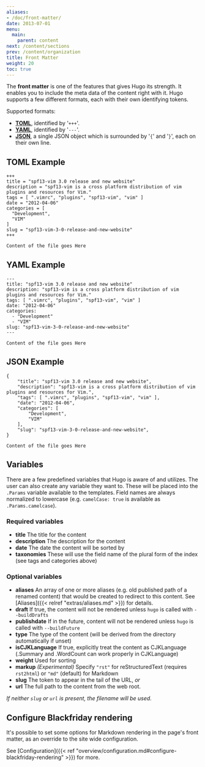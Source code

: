 ```yaml
---
aliases:
- /doc/front-matter/
date: 2013-07-01
menu:
  main:
    parent: content
next: /content/sections
prev: /content/organization
title: Front Matter
weight: 20
toc: true
---
```


The **front matter** is one of the features that gives Hugo its strength. It enables
you to include the meta data of the content right with it. Hugo supports a few
different formats, each with their own identifying tokens.

Supported formats:

  * **[TOML][]**, identified by '`+++`'.
  * **[YAML][]**, identified by '`---`'.
  * **[JSON][]**, a single JSON object which is surrounded by '`{`' and '`}`', each on their own line.

[TOML]: https://github.com/toml-lang/toml "Tom's Obvious, Minimal Language"
[YAML]: http://www.yaml.org/ "YAML Ain't Markup Language"
[JSON]: http://www.json.org/ "JavaScript Object Notation"

## TOML Example

    +++
    title = "spf13-vim 3.0 release and new website"
    description = "spf13-vim is a cross platform distribution of vim plugins and resources for Vim."
    tags = [ ".vimrc", "plugins", "spf13-vim", "vim" ]
    date = "2012-04-06"
    categories = [
      "Development",
      "VIM"
    ]
    slug = "spf13-vim-3-0-release-and-new-website"
    +++
    
    Content of the file goes Here

## YAML Example

    ---
    title: "spf13-vim 3.0 release and new website"
    description: "spf13-vim is a cross platform distribution of vim plugins and resources for Vim."
    tags: [ ".vimrc", "plugins", "spf13-vim", "vim" ]
    date: "2012-04-06"
    categories:
      - "Development"
      - "VIM"
    slug: "spf13-vim-3-0-release-and-new-website"
    ---
    
    Content of the file goes Here

## JSON Example

    {
        "title": "spf13-vim 3.0 release and new website",
        "description": "spf13-vim is a cross platform distribution of vim plugins and resources for Vim.",
        "tags": [ ".vimrc", "plugins", "spf13-vim", "vim" ],
        "date": "2012-04-06",
        "categories": [
            "Development",
            "VIM"
        ],
        "slug": "spf13-vim-3-0-release-and-new-website",
    }
    
    Content of the file goes Here

## Variables

There are a few predefined variables that Hugo is aware of and utilizes. The user can also create
any variable they want to. These will be placed into the `.Params` variable available to the templates.
Field names are always normalized to lowercase (e.g. `camelCase: true` is available as `.Params.camelcase`).

### Required variables

* **title** The title for the content
* **description** The description for the content
* **date** The date the content will be sorted by
* **taxonomies** These will use the field name of the plural form of the index (see tags and categories above)

### Optional variables

* **aliases** An array of one or more aliases
              (e.g. old published path of a renamed content)
              that would be created to redirect to this content.
              See [Aliases]({{< relref "extras/aliases.md" >}}) for details.
* **draft** If true, the content will not be rendered unless `hugo` is called with `--buildDrafts`
* **publishdate** If in the future, content will not be rendered unless `hugo` is called with `--buildFuture`
* **type** The type of the content (will be derived from the directory automatically if unset)
* **isCJKLanguage** If true, explicitly treat the content as CJKLanguage (.Summary and .WordCount can work properly in CJKLanguage)
* **weight** Used for sorting
* **markup** *(Experimental)* Specify `"rst"` for reStructuredText (requires
            `rst2html`) or `"md"` (default) for Markdown
* **slug** The token to appear in the tail of the URL,
   *or*<br>
* **url** The full path to the content from the web root.<br>

*If neither `slug` or `url` is present, the filename will be used.*

## Configure Blackfriday rendering

It's possible to set some options for Markdown rendering in the page's front matter, as an override to the site wide configuration.

See [Configuration]({{< ref "overview/configuration.md#configure-blackfriday-rendering" >}}) for more.

